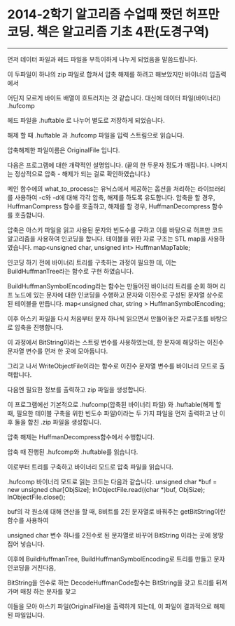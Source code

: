 # 2014-2학기 알고리즘 수업때 짯던 허프만 코딩. 책은 알고리즘 기초 4판(도경구역)

---

먼저 데이터 파일과 헤드 파일을 부득이하게 나누게 되었음을 말씀드립니다.

이 두파일이 하나의 zip 파일로 합쳐서 압축 해제를 하려고 해보았지만 바이너리 입출력에서

어딘지 모르게 바이트 배열이 흐트러지는 것 같습니다. 대신에 데이터 파일(바이너리) .hufcomp

헤드 파일을 .huftable 로 나누어 별도로 저장하게 되었습니다.

해제 할 때 .huftable 과 .hufcomp 파일을 입력 스트림으로 읽습니다.

압축해제한 파일이름은 OriginalFile 입니다.

다음은 프로그램에 대한 개략적인 설명입니다.
(끝의 한 두문자 정도가 깨집니다. 나머지는 정상적으로 압축 - 해제가 되는 걸로 확인하였습니다.)

메인 함수에의 what_to_process는 유닉스에서 제공하는 옵션을 처리하는 라이브러리를 사용하여
-c와 -d에 대해 각각 압축, 해제를 하도록 유도합니다.
압축을 할 경우, HuffmanCompress 함수를 호출하고,
해제를 할 경우, HuffmanDecompress 함수를 호출합니다.


압축은 아스키 파일을 읽고 사용된 문자와 빈도수를 구하고 이를 바탕으로 허프만 코드 알고리즘을 사용하여 인코딩을 합니다.
테이블을 위한 자료 구조는 STL map을 사용하였습니다.
map<unsigned char, unsigned int> HuffmanMapTable;

인코딩 하기 전에 바이너리 트리를 구축하는 과정이 필요한 데, 이는 BuildHuffmanTree라는 함수로 구현 하였습니다.

BuildHuffmanSymbolEncoding라는 함수는 만들어진 바이너리 트리를 순회 하며 리프 노드에 있는 문자에 대한 인코딩을
수행하고 문자와 이진수로 구성된 문자열 상수로 된 테이블을 만듭니다. 
map<unsigned char, string > HuffmanSymbolEncoding;

이후 아스키 파일을 다시 처음부터 문자 하나씩 읽으면서 만들어놓은 자료구조를 바탕으로 압축을 진행합니다.

이 과정에서 BitString이라는 스트링 변수를 사용하였는데, 한 문자에 해당하는 이진수 문자열 변수를 먼저 한 곳에 모아둡니다.

그리고 나서 WriteObjectFile이라는 함수로 이진수 문자열 변수를 바이너리 모드로 출력합니다.

다음엔 필요한 정보를 출력하고 zip 파일을 생성합니다. 

이 프로그램에선 기본적으로 .hufcomp(압축된 바이너리 파일) 와 .huftable(해제 할때, 필요한 테이블 구축을 위한 빈도수 파일)이라는 두 가지 파일을 먼저 출력하고 난 이후 둘을 합친 .zip 파일을 생성합니다.

압축 해제는 HuffmanDecompress함수에서 수행합니다. 

압축 때 진행된 .hufcomp와 .huftable를 읽습니다.

이로부터 트리를 구축하고 바이너리 모드로 압축 파일을 읽습니다. 

.hufcomp 바이너리 모드로 읽는 코드는 다음과 같습니다. 
    unsigned char *buf = new unsigned char[ObjSize];
    InObjectFile.read((char *)buf, ObjSize); InObjectFile.close();

buf의 각 원소에 대해 연산을 할 때, 8비트를 2진 문자열로 바꿔주는 getBitString이란 함수를 사용하여

unsigned char 변수 하나를 2진수로 된 문자열로 바꾸어 BitString 이라는 곳에 몽땅 집어 넣습니다.

이후에  BuildHuffmanTree, BuildHuffmanSymbolEncoding로 트리를 만들고 문자 인코딩을 거친다음,

BitString을 인수로 하는 DecodeHuffmanCode함수는 BitString을 갖고 트리를 뒤져가며 매칭 하는 문자를 찾고

이들을 모아 아스키 파일(OriginalFile)을 출력하게 되는데, 이 파일이 결과적으로 해제된 파일입니다.

